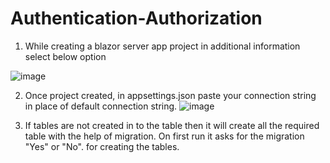 # Authentication-Authorization

1. While creating a blazor server app project in additional information select below option

![image](https://github.com/shivrajbhandare23/Authentication-Authorization/assets/142376442/93926bca-ad0e-49c8-b770-520cd8061e76)


2. Once project created, in appsettings.json
   paste your connection string in place of default connection string.
   ![image](https://github.com/shivrajbhandare23/Authentication-Authorization/assets/142376442/c54ac0b5-a4bc-4d52-b264-5e16b1ea3c15)

3. If tables are not created in to the table then it will create all the required table with the help of migration.
    On first run it asks for the migration "Yes" or "No". for creating the tables.

